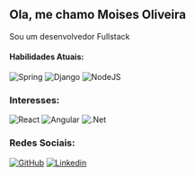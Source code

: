 ## Ola, me chamo Moises Oliveira

Sou um desenvolvedor Fullstack


#### Habilidades Atuais:

![Spring](https://img.shields.io/badge/spring-%236DB33F.svg?style=for-the-badge&logo=spring&logoColor=white) ![Django](https://img.shields.io/badge/django-%23092E20.svg?style=for-the-badge&logo=django&logoColor=white) ![NodeJS](https://img.shields.io/badge/node.js-6DA55F?style=for-the-badge&logo=node.js&logoColor=white)

### Interesses:

![React](https://img.shields.io/badge/react-%2320232a.svg?style=for-the-badge&logo=react&logoColor=%2361DAFB) ![Angular](https://img.shields.io/badge/angular-%23DD0031.svg?style=for-the-badge&logo=angular&logoColor=white) ![.Net](https://img.shields.io/badge/.NET-5C2D91?style=for-the-badge&logo=.net&logoColor=white)

### Redes Sociais:

[![GitHub](https://img.shields.io/badge/github-%23121011.svg?style=for-the-badge&logo=github&logoColor=white)](https://github.com/Moiseszs/) [![Linkedin](https://img.shields.io/badge/LinkedIn-0077B5?style=for-the-badge&logo=linkedin&logoColor=white)](http://linkedin.com/in/moisés-oliveira)